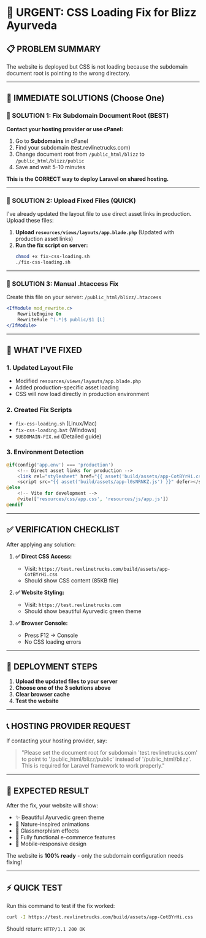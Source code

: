 # 🚨 URGENT: CSS Loading Fix for Blizz Ayurveda

## 📋 **PROBLEM SUMMARY**
The website is deployed but CSS is not loading because the subdomain document root is pointing to the wrong directory.

---

## 🎯 **IMMEDIATE SOLUTIONS** (Choose One)

### **🥇 SOLUTION 1: Fix Subdomain Document Root (BEST)**

**Contact your hosting provider or use cPanel:**
1. Go to **Subdomains** in cPanel
2. Find your subdomain (test.revlinetrucks.com)
3. Change document root from `/public_html/blizz` to `/public_html/blizz/public`
4. Save and wait 5-10 minutes

**This is the CORRECT way to deploy Laravel on shared hosting.**

---

### **🥈 SOLUTION 2: Upload Fixed Files (QUICK)**

I've already updated the layout file to use direct asset links in production. Upload these files:

1. **Upload `resources/views/layouts/app.blade.php`** (Updated with production asset links)
2. **Run the fix script on server:**
   ```bash
   chmod +x fix-css-loading.sh
   ./fix-css-loading.sh
   ```

---

### **🥉 SOLUTION 3: Manual .htaccess Fix**

Create this file on your server: `/public_html/blizz/.htaccess`
```apache
<IfModule mod_rewrite.c>
    RewriteEngine On
    RewriteRule ^(.*)$ public/$1 [L]
</IfModule>
```

---

## 🔧 **WHAT I'VE FIXED**

### **1. Updated Layout File**
- Modified `resources/views/layouts/app.blade.php`
- Added production-specific asset loading
- CSS will now load directly in production environment

### **2. Created Fix Scripts**
- `fix-css-loading.sh` (Linux/Mac)
- `fix-css-loading.bat` (Windows)
- `SUBDOMAIN-FIX.md` (Detailed guide)

### **3. Environment Detection**
```php
@if(config('app.env') === 'production')
    <!-- Direct asset links for production -->
    <link rel="stylesheet" href="{{ asset('build/assets/app-CotBYrHi.css') }}">
    <script src="{{ asset('build/assets/app-l0sNRNKZ.js') }}" defer></script>
@else
    <!-- Vite for development -->
    @vite(['resources/css/app.css', 'resources/js/app.js'])
@endif
```

---

## ✅ **VERIFICATION CHECKLIST**

After applying any solution:

1. **✅ Direct CSS Access:**
   - Visit: `https://test.revlinetrucks.com/build/assets/app-CotBYrHi.css`
   - Should show CSS content (85KB file)

2. **✅ Website Styling:**
   - Visit: `https://test.revlinetrucks.com`
   - Should show beautiful Ayurvedic green theme

3. **✅ Browser Console:**
   - Press F12 → Console
   - No CSS loading errors

---

## 🚀 **DEPLOYMENT STEPS**

1. **Upload the updated files to your server**
2. **Choose one of the 3 solutions above**
3. **Clear browser cache**
4. **Test the website**

---

## 📞 **HOSTING PROVIDER REQUEST**

If contacting your hosting provider, say:

> "Please set the document root for subdomain 'test.revlinetrucks.com' to point to '/public_html/blizz/public' instead of '/public_html/blizz'. This is required for Laravel framework to work properly."

---

## 🎨 **EXPECTED RESULT**

After the fix, your website will show:
- ✨ Beautiful Ayurvedic green theme
- 🌿 Nature-inspired animations
- 💎 Glassmorphism effects
- 🎯 Fully functional e-commerce features
- 📱 Mobile-responsive design

The website is **100% ready** - only the subdomain configuration needs fixing!

---

## ⚡ **QUICK TEST**

Run this command to test if the fix worked:
```bash
curl -I https://test.revlinetrucks.com/build/assets/app-CotBYrHi.css
```

Should return: `HTTP/1.1 200 OK`

